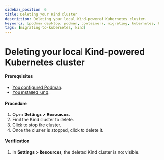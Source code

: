 ```yaml
---
sidebar_position: 6
title: Deleting your Kind cluster
description: Deleting your local Kind-powered Kubernetes cluster.
keywords: [podman desktop, podman, containers, migrating, kubernetes, kind]
tags: [migrating-to-kubernetes, kind]
---
```


# Deleting your local Kind-powered Kubernetes cluster

#### Prerequisites

- [You configured Podman](/docs/kind/creating-a-kind-cluster).
- [You installed Kind](https://kind.sigs.k8s.io/).

#### Procedure

1. Open **<icon icon="fa-solid fa-cog" size="lg" /> Settings > Resources**.
1. Find the Kind cluster to delete.
1. Click <icon icon="fa-solid fa-stop" size="lg" /> to stop the cluster.
1. Once the cluster is stopped, click <icon icon="fa-solid fa-trash" size="lg" /> to delete it.

#### Verification

1. In **<icon icon="fa-solid fa-cog" size="lg" /> Settings > Resources**, the deleted Kind cluster is not visible.
